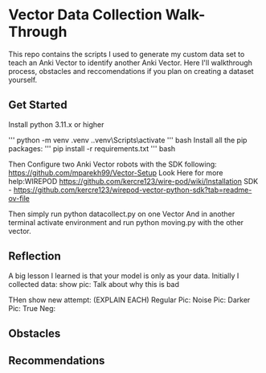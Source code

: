 # Vector Data Collection Walk-Through
This repo contains the scripts I used to generate my custom data set to teach an Anki Vector to identify another Anki Vector. Here I'll walkthrough process, obstacles and reccomendations if you plan on creating a dataset yourself. 


## Get Started

Install python 3.11.x or higher 

'''
python -m venv .venv 
.\.venv\Scripts\activate
''' bash 
Install all the pip packages:
''' pip install -r requirements.txt ''' bash


Then Configure two Anki Vector robots with the SDK following: https://github.com/mparekh99/Vector-Setup 
Look Here for more help:WIREPOD https://github.com/kercre123/wire-pod/wiki/Installation 
SDK - https://github.com/kercre123/wirepod-vector-python-sdk?tab=readme-ov-file

Then simply run python datacollect.py on one Vector 
And in another terminal activate environment and run python moving.py with the other vector. 



## Reflection 

A big lesson I learned is that your model is only as your data. Initially I collected data: show pic:
Talk about why this is bad

THen show new attempt:
(EXPLAIN EACH)
Regular Pic:
Noise Pic:
Darker Pic:
True Neg:


## Obstacles

## Recommendations 
